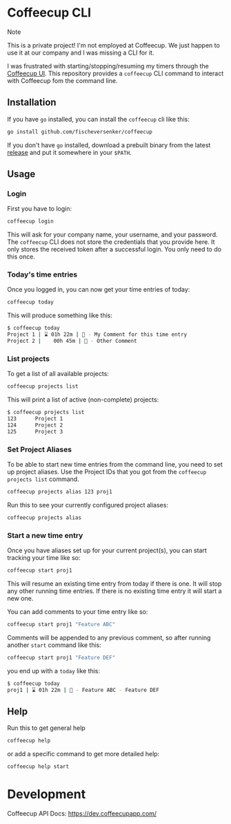 # Coffeecup CLI

> [!NOTE]
> This is a private project! I'm not employed at Coffeecup. We just happen to use it at our company and I was missing a CLI for it.

I was frustrated with starting/stopping/resuming my timers through the [Coffeecup UI](https://www.coffeecup.app/). This repository provides a `coffeecup` CLI command to interact with Coffeecup fom the command line.

## Installation

If you have `go` installed, you can install the `coffeecup` cli like this:

```sh
go install github.com/fischeversenker/coffeecup
```

If you don't have `go` installed, download a prebuilt binary from the latest [release](https://github.com/fischeversenker/coffeecup/releases/latest) and put it somewhere in your `$PATH`.

## Usage

### Login

First you have to login:

```sh
coffeecup login
```

This will ask for your company name, your username, and your password. The `coffeecup` CLI does not store the credentials that you provide here. It only stores the received token after a successful login. You only need to do this once.

### Today's time entries

Once you logged in, you can now get your time entries of today:

```sh
coffeecup today
```

This will produce something like this:

```sh
$ coffeecup today
Project 1 | ⌛ 01h 22m | 📝 - My Comment for this time entry
Project 2 |    00h 45m | 📝 - Other Comment
```

### List projects

To get a list of all available projects:

```sh
coffeecup projects list
```

This will print a list of active (non-complete) projects:

```sh
$ coffeecup projects list
123      Project 1
124      Project 2
125      Project 3
```

### Set Project Aliases

To be able to start new time entries from the command line, you need to set up project aliases. Use the Project IDs that you got from the `coffeecup projects list` command.

```sh
coffeecup projects alias 123 proj1
```

Run this to see your currently configured project aliases:

```sh
coffeecup projects alias
```

### Start a new time entry

Once you have aliases set up for your current project(s), you can start tracking your time like so:

```sh
coffeecup start proj1
```

This will resume an existing time entry from today if there is one. It will stop any other running time entries. If there is no existing time entry it will start a new one.

You can add comments to your time entry like so:

```sh
coffeecup start proj1 "Feature ABC"
```

Comments will be appended to any previous comment, so after running another `start` command like this:

```sh
coffeecup start proj1 "Feature DEF"
```

you end up with a `today` like this:

```sh
$ coffeecup today
proj1 | ⌛ 01h 22m | 📝 - Feature ABC - Feature DEF
```

## Help

Run this to get general help

```sh
coffeecup help
```

or add a specific command to get more detailed help:

```sh
coffeecup help start
```

# Development

Coffeecup API Docs:
https://dev.coffeecupapp.com/
